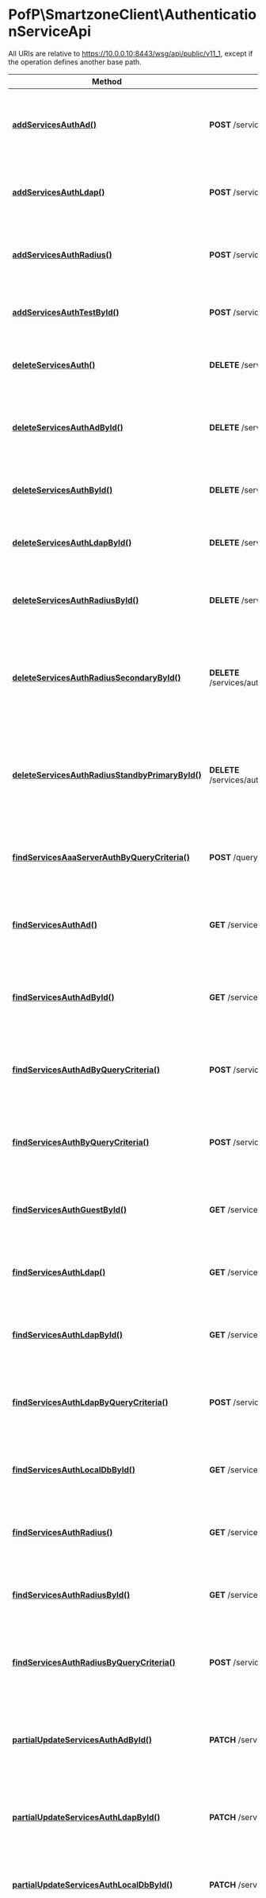 # PofP\SmartzoneClient\AuthenticationServiceApi

All URIs are relative to https://10.0.0.10:8443/wsg/api/public/v11_1, except if the operation defines another base path.

| Method | HTTP request | Description |
| ------------- | ------------- | ------------- |
| [**addServicesAuthAd()**](AuthenticationServiceApi.md#addServicesAuthAd) | **POST** /services/auth/ad | Use this API command to create a new active directory authentication service. |
| [**addServicesAuthLdap()**](AuthenticationServiceApi.md#addServicesAuthLdap) | **POST** /services/auth/ldap | Use this API command to create a new LDAP authentication service. |
| [**addServicesAuthRadius()**](AuthenticationServiceApi.md#addServicesAuthRadius) | **POST** /services/auth/radius | Use this API command to create a new RADIUS authentication service. |
| [**addServicesAuthTestById()**](AuthenticationServiceApi.md#addServicesAuthTestById) | **POST** /services/auth/test/{id} | Use this API command to test an authentication service. |
| [**deleteServicesAuth()**](AuthenticationServiceApi.md#deleteServicesAuth) | **DELETE** /services/auth | Use this API command to delete a list of authentication service. |
| [**deleteServicesAuthAdById()**](AuthenticationServiceApi.md#deleteServicesAuthAdById) | **DELETE** /services/auth/ad/{id} | Use this API command to delete an active directory authentication service. |
| [**deleteServicesAuthById()**](AuthenticationServiceApi.md#deleteServicesAuthById) | **DELETE** /services/auth/{id} | Use this API command to delete an authentication service. |
| [**deleteServicesAuthLdapById()**](AuthenticationServiceApi.md#deleteServicesAuthLdapById) | **DELETE** /services/auth/ldap/{id} | Use this API command to delete a LDAP authentication service. |
| [**deleteServicesAuthRadiusById()**](AuthenticationServiceApi.md#deleteServicesAuthRadiusById) | **DELETE** /services/auth/radius/{id} | Use this API command to delete a RADIUS authentication service. |
| [**deleteServicesAuthRadiusSecondaryById()**](AuthenticationServiceApi.md#deleteServicesAuthRadiusSecondaryById) | **DELETE** /services/auth/radius/{id}/secondary | Use this API command to disable secondary RADIUS server of a RADIUS authentication service. |
| [**deleteServicesAuthRadiusStandbyPrimaryById()**](AuthenticationServiceApi.md#deleteServicesAuthRadiusStandbyPrimaryById) | **DELETE** /services/auth/radius/{id}/standbyPrimary | Use this API command to disable Standby secondary RADIUS server of a RADIUS authentication service. |
| [**findServicesAaaServerAuthByQueryCriteria()**](AuthenticationServiceApi.md#findServicesAaaServerAuthByQueryCriteria) | **POST** /query/services/aaaServer/auth | Query Non-Proxy Authentication AAAServers with specified filters. |
| [**findServicesAuthAd()**](AuthenticationServiceApi.md#findServicesAuthAd) | **GET** /services/auth/ad | Use this API command to retrieve a list of active directory authentication services. |
| [**findServicesAuthAdById()**](AuthenticationServiceApi.md#findServicesAuthAdById) | **GET** /services/auth/ad/{id} | Use this API command to retrieve an active directory authentication service. |
| [**findServicesAuthAdByQueryCriteria()**](AuthenticationServiceApi.md#findServicesAuthAdByQueryCriteria) | **POST** /services/auth/ad/query | Use this API command to retrieve a list of AD Authentication services by query criteria. |
| [**findServicesAuthByQueryCriteria()**](AuthenticationServiceApi.md#findServicesAuthByQueryCriteria) | **POST** /services/auth/query | Use this API command to retrieve a list of Authentication services by query criteria. |
| [**findServicesAuthGuestById()**](AuthenticationServiceApi.md#findServicesAuthGuestById) | **GET** /services/auth/guest/{id} | Use this API command to retrieve a Guest authentication service. |
| [**findServicesAuthLdap()**](AuthenticationServiceApi.md#findServicesAuthLdap) | **GET** /services/auth/ldap | Use this API command to retrieve a list of LDAP authentication services. |
| [**findServicesAuthLdapById()**](AuthenticationServiceApi.md#findServicesAuthLdapById) | **GET** /services/auth/ldap/{id} | Use this API command to retrieve a LDAP authentication service. |
| [**findServicesAuthLdapByQueryCriteria()**](AuthenticationServiceApi.md#findServicesAuthLdapByQueryCriteria) | **POST** /services/auth/ldap/query | Use this API command to retrieve a list of LDAP Authentication services by query criteria. |
| [**findServicesAuthLocalDbById()**](AuthenticationServiceApi.md#findServicesAuthLocalDbById) | **GET** /services/auth/local_db/{id} | Use this API command to retrieve a LocalDB authentication service. |
| [**findServicesAuthRadius()**](AuthenticationServiceApi.md#findServicesAuthRadius) | **GET** /services/auth/radius | Use this API command to retrieve a list of RADIUS authentication services. |
| [**findServicesAuthRadiusById()**](AuthenticationServiceApi.md#findServicesAuthRadiusById) | **GET** /services/auth/radius/{id} | Use this API command to retrieve a RADIUS authentication service. |
| [**findServicesAuthRadiusByQueryCriteria()**](AuthenticationServiceApi.md#findServicesAuthRadiusByQueryCriteria) | **POST** /services/auth/radius/query | Use this API command to retrieve a list of radius Authentication services by query criteria. |
| [**partialUpdateServicesAuthAdById()**](AuthenticationServiceApi.md#partialUpdateServicesAuthAdById) | **PATCH** /services/auth/ad/{id} | Use this API command to modify the configuration of an active directory authentication service. |
| [**partialUpdateServicesAuthLdapById()**](AuthenticationServiceApi.md#partialUpdateServicesAuthLdapById) | **PATCH** /services/auth/ldap/{id} | Use this API command to modify the configuration of a LDAP authentication service. |
| [**partialUpdateServicesAuthLocalDbById()**](AuthenticationServiceApi.md#partialUpdateServicesAuthLocalDbById) | **PATCH** /services/auth/local_db/{id} | Use this API command to update LocalDB authentication service. |
| [**partialUpdateServicesAuthRadiusById()**](AuthenticationServiceApi.md#partialUpdateServicesAuthRadiusById) | **PATCH** /services/auth/radius/{id} | Use this API command to modify the configuration of a RADIUS authentication service. |
| [**updateServicesAuthRadiusById()**](AuthenticationServiceApi.md#updateServicesAuthRadiusById) | **PUT** /services/auth/radius/{id} | Use this API command to modify entire RADIUS authentication service. |


## `addServicesAuthAd()`

```php
addServicesAuthAd($service_ticket, $UNKNOWN_PARAM_NAME): object
```

Use this API command to create a new active directory authentication service.

### Example

```php
<?php
require_once(__DIR__ . '/vendor/autoload.php');



$apiInstance = new PofP\SmartzoneClient\Api\AuthenticationServiceApi(
    // If you want use custom http client, pass your client which implements `GuzzleHttp\ClientInterface`.
    // This is optional, `GuzzleHttp\Client` will be used as default.
    new GuzzleHttp\Client()
);
$service_ticket = 'service_ticket_example'; // string | Service Ticket is required in the Request URI Parameters of all API requests (except for the logon API).
$UNKNOWN_PARAM_NAME = new \PofP\SmartzoneClient\Model\null(); // 

try {
    $result = $apiInstance->addServicesAuthAd($service_ticket, $UNKNOWN_PARAM_NAME);
    print_r($result);
} catch (Exception $e) {
    echo 'Exception when calling AuthenticationServiceApi->addServicesAuthAd: ', $e->getMessage(), PHP_EOL;
}
```

### Parameters

| Name | Type | Description  | Notes |
| ------------- | ------------- | ------------- | ------------- |
| **service_ticket** | **string**| Service Ticket is required in the Request URI Parameters of all API requests (except for the logon API). | |
| **UNKNOWN_PARAM_NAME** | [****](../Model/.md)|  | |

### Return type

**object**

### Authorization

No authorization required

### HTTP request headers

- **Content-Type**: `application/json`
- **Accept**: `*/*`

[[Back to top]](#) [[Back to API list]](../../README.md#endpoints)
[[Back to Model list]](../../README.md#models)
[[Back to README]](../../README.md)

## `addServicesAuthLdap()`

```php
addServicesAuthLdap($service_ticket, $UNKNOWN_PARAM_NAME): object
```

Use this API command to create a new LDAP authentication service.

### Example

```php
<?php
require_once(__DIR__ . '/vendor/autoload.php');



$apiInstance = new PofP\SmartzoneClient\Api\AuthenticationServiceApi(
    // If you want use custom http client, pass your client which implements `GuzzleHttp\ClientInterface`.
    // This is optional, `GuzzleHttp\Client` will be used as default.
    new GuzzleHttp\Client()
);
$service_ticket = 'service_ticket_example'; // string | Service Ticket is required in the Request URI Parameters of all API requests (except for the logon API).
$UNKNOWN_PARAM_NAME = new \PofP\SmartzoneClient\Model\null(); // 

try {
    $result = $apiInstance->addServicesAuthLdap($service_ticket, $UNKNOWN_PARAM_NAME);
    print_r($result);
} catch (Exception $e) {
    echo 'Exception when calling AuthenticationServiceApi->addServicesAuthLdap: ', $e->getMessage(), PHP_EOL;
}
```

### Parameters

| Name | Type | Description  | Notes |
| ------------- | ------------- | ------------- | ------------- |
| **service_ticket** | **string**| Service Ticket is required in the Request URI Parameters of all API requests (except for the logon API). | |
| **UNKNOWN_PARAM_NAME** | [****](../Model/.md)|  | |

### Return type

**object**

### Authorization

No authorization required

### HTTP request headers

- **Content-Type**: `application/json`
- **Accept**: `*/*`

[[Back to top]](#) [[Back to API list]](../../README.md#endpoints)
[[Back to Model list]](../../README.md#models)
[[Back to README]](../../README.md)

## `addServicesAuthRadius()`

```php
addServicesAuthRadius($service_ticket, $UNKNOWN_PARAM_NAME): object
```

Use this API command to create a new RADIUS authentication service.

### Example

```php
<?php
require_once(__DIR__ . '/vendor/autoload.php');



$apiInstance = new PofP\SmartzoneClient\Api\AuthenticationServiceApi(
    // If you want use custom http client, pass your client which implements `GuzzleHttp\ClientInterface`.
    // This is optional, `GuzzleHttp\Client` will be used as default.
    new GuzzleHttp\Client()
);
$service_ticket = 'service_ticket_example'; // string | Service Ticket is required in the Request URI Parameters of all API requests (except for the logon API).
$UNKNOWN_PARAM_NAME = new \PofP\SmartzoneClient\Model\null(); // 

try {
    $result = $apiInstance->addServicesAuthRadius($service_ticket, $UNKNOWN_PARAM_NAME);
    print_r($result);
} catch (Exception $e) {
    echo 'Exception when calling AuthenticationServiceApi->addServicesAuthRadius: ', $e->getMessage(), PHP_EOL;
}
```

### Parameters

| Name | Type | Description  | Notes |
| ------------- | ------------- | ------------- | ------------- |
| **service_ticket** | **string**| Service Ticket is required in the Request URI Parameters of all API requests (except for the logon API). | |
| **UNKNOWN_PARAM_NAME** | [****](../Model/.md)|  | |

### Return type

**object**

### Authorization

No authorization required

### HTTP request headers

- **Content-Type**: `application/json`
- **Accept**: `*/*`

[[Back to top]](#) [[Back to API list]](../../README.md#endpoints)
[[Back to Model list]](../../README.md#models)
[[Back to README]](../../README.md)

## `addServicesAuthTestById()`

```php
addServicesAuthTestById($id, $service_ticket, $UNKNOWN_PARAM_NAME)
```

Use this API command to test an authentication service.

### Example

```php
<?php
require_once(__DIR__ . '/vendor/autoload.php');



$apiInstance = new PofP\SmartzoneClient\Api\AuthenticationServiceApi(
    // If you want use custom http client, pass your client which implements `GuzzleHttp\ClientInterface`.
    // This is optional, `GuzzleHttp\Client` will be used as default.
    new GuzzleHttp\Client()
);
$id = 'id_example'; // string
$service_ticket = 'service_ticket_example'; // string | Service Ticket is required in the Request URI Parameters of all API requests (except for the logon API).
$UNKNOWN_PARAM_NAME = new \PofP\SmartzoneClient\Model\null(); // 

try {
    $apiInstance->addServicesAuthTestById($id, $service_ticket, $UNKNOWN_PARAM_NAME);
} catch (Exception $e) {
    echo 'Exception when calling AuthenticationServiceApi->addServicesAuthTestById: ', $e->getMessage(), PHP_EOL;
}
```

### Parameters

| Name | Type | Description  | Notes |
| ------------- | ------------- | ------------- | ------------- |
| **id** | **string**|  | |
| **service_ticket** | **string**| Service Ticket is required in the Request URI Parameters of all API requests (except for the logon API). | |
| **UNKNOWN_PARAM_NAME** | [****](../Model/.md)|  | |

### Return type

void (empty response body)

### Authorization

No authorization required

### HTTP request headers

- **Content-Type**: `application/json`
- **Accept**: Not defined

[[Back to top]](#) [[Back to API list]](../../README.md#endpoints)
[[Back to Model list]](../../README.md#models)
[[Back to README]](../../README.md)

## `deleteServicesAuth()`

```php
deleteServicesAuth($service_ticket, $UNKNOWN_PARAM_NAME): object
```

Use this API command to delete a list of authentication service.

### Example

```php
<?php
require_once(__DIR__ . '/vendor/autoload.php');



$apiInstance = new PofP\SmartzoneClient\Api\AuthenticationServiceApi(
    // If you want use custom http client, pass your client which implements `GuzzleHttp\ClientInterface`.
    // This is optional, `GuzzleHttp\Client` will be used as default.
    new GuzzleHttp\Client()
);
$service_ticket = 'service_ticket_example'; // string | Service Ticket is required in the Request URI Parameters of all API requests (except for the logon API).
$UNKNOWN_PARAM_NAME = new \PofP\SmartzoneClient\Model\null(); // 

try {
    $result = $apiInstance->deleteServicesAuth($service_ticket, $UNKNOWN_PARAM_NAME);
    print_r($result);
} catch (Exception $e) {
    echo 'Exception when calling AuthenticationServiceApi->deleteServicesAuth: ', $e->getMessage(), PHP_EOL;
}
```

### Parameters

| Name | Type | Description  | Notes |
| ------------- | ------------- | ------------- | ------------- |
| **service_ticket** | **string**| Service Ticket is required in the Request URI Parameters of all API requests (except for the logon API). | |
| **UNKNOWN_PARAM_NAME** | [****](../Model/.md)|  | |

### Return type

**object**

### Authorization

No authorization required

### HTTP request headers

- **Content-Type**: `application/json`
- **Accept**: `*/*`

[[Back to top]](#) [[Back to API list]](../../README.md#endpoints)
[[Back to Model list]](../../README.md#models)
[[Back to README]](../../README.md)

## `deleteServicesAuthAdById()`

```php
deleteServicesAuthAdById($id, $service_ticket): object
```

Use this API command to delete an active directory authentication service.

### Example

```php
<?php
require_once(__DIR__ . '/vendor/autoload.php');



$apiInstance = new PofP\SmartzoneClient\Api\AuthenticationServiceApi(
    // If you want use custom http client, pass your client which implements `GuzzleHttp\ClientInterface`.
    // This is optional, `GuzzleHttp\Client` will be used as default.
    new GuzzleHttp\Client()
);
$id = 'id_example'; // string
$service_ticket = 'service_ticket_example'; // string | Service Ticket is required in the Request URI Parameters of all API requests (except for the logon API).

try {
    $result = $apiInstance->deleteServicesAuthAdById($id, $service_ticket);
    print_r($result);
} catch (Exception $e) {
    echo 'Exception when calling AuthenticationServiceApi->deleteServicesAuthAdById: ', $e->getMessage(), PHP_EOL;
}
```

### Parameters

| Name | Type | Description  | Notes |
| ------------- | ------------- | ------------- | ------------- |
| **id** | **string**|  | |
| **service_ticket** | **string**| Service Ticket is required in the Request URI Parameters of all API requests (except for the logon API). | |

### Return type

**object**

### Authorization

No authorization required

### HTTP request headers

- **Content-Type**: Not defined
- **Accept**: `*/*`

[[Back to top]](#) [[Back to API list]](../../README.md#endpoints)
[[Back to Model list]](../../README.md#models)
[[Back to README]](../../README.md)

## `deleteServicesAuthById()`

```php
deleteServicesAuthById($id, $service_ticket): object
```

Use this API command to delete an authentication service.

### Example

```php
<?php
require_once(__DIR__ . '/vendor/autoload.php');



$apiInstance = new PofP\SmartzoneClient\Api\AuthenticationServiceApi(
    // If you want use custom http client, pass your client which implements `GuzzleHttp\ClientInterface`.
    // This is optional, `GuzzleHttp\Client` will be used as default.
    new GuzzleHttp\Client()
);
$id = 'id_example'; // string
$service_ticket = 'service_ticket_example'; // string | Service Ticket is required in the Request URI Parameters of all API requests (except for the logon API).

try {
    $result = $apiInstance->deleteServicesAuthById($id, $service_ticket);
    print_r($result);
} catch (Exception $e) {
    echo 'Exception when calling AuthenticationServiceApi->deleteServicesAuthById: ', $e->getMessage(), PHP_EOL;
}
```

### Parameters

| Name | Type | Description  | Notes |
| ------------- | ------------- | ------------- | ------------- |
| **id** | **string**|  | |
| **service_ticket** | **string**| Service Ticket is required in the Request URI Parameters of all API requests (except for the logon API). | |

### Return type

**object**

### Authorization

No authorization required

### HTTP request headers

- **Content-Type**: Not defined
- **Accept**: `*/*`

[[Back to top]](#) [[Back to API list]](../../README.md#endpoints)
[[Back to Model list]](../../README.md#models)
[[Back to README]](../../README.md)

## `deleteServicesAuthLdapById()`

```php
deleteServicesAuthLdapById($id, $service_ticket): object
```

Use this API command to delete a LDAP authentication service.

### Example

```php
<?php
require_once(__DIR__ . '/vendor/autoload.php');



$apiInstance = new PofP\SmartzoneClient\Api\AuthenticationServiceApi(
    // If you want use custom http client, pass your client which implements `GuzzleHttp\ClientInterface`.
    // This is optional, `GuzzleHttp\Client` will be used as default.
    new GuzzleHttp\Client()
);
$id = 'id_example'; // string
$service_ticket = 'service_ticket_example'; // string | Service Ticket is required in the Request URI Parameters of all API requests (except for the logon API).

try {
    $result = $apiInstance->deleteServicesAuthLdapById($id, $service_ticket);
    print_r($result);
} catch (Exception $e) {
    echo 'Exception when calling AuthenticationServiceApi->deleteServicesAuthLdapById: ', $e->getMessage(), PHP_EOL;
}
```

### Parameters

| Name | Type | Description  | Notes |
| ------------- | ------------- | ------------- | ------------- |
| **id** | **string**|  | |
| **service_ticket** | **string**| Service Ticket is required in the Request URI Parameters of all API requests (except for the logon API). | |

### Return type

**object**

### Authorization

No authorization required

### HTTP request headers

- **Content-Type**: Not defined
- **Accept**: `*/*`

[[Back to top]](#) [[Back to API list]](../../README.md#endpoints)
[[Back to Model list]](../../README.md#models)
[[Back to README]](../../README.md)

## `deleteServicesAuthRadiusById()`

```php
deleteServicesAuthRadiusById($id, $service_ticket): object
```

Use this API command to delete a RADIUS authentication service.

### Example

```php
<?php
require_once(__DIR__ . '/vendor/autoload.php');



$apiInstance = new PofP\SmartzoneClient\Api\AuthenticationServiceApi(
    // If you want use custom http client, pass your client which implements `GuzzleHttp\ClientInterface`.
    // This is optional, `GuzzleHttp\Client` will be used as default.
    new GuzzleHttp\Client()
);
$id = 'id_example'; // string
$service_ticket = 'service_ticket_example'; // string | Service Ticket is required in the Request URI Parameters of all API requests (except for the logon API).

try {
    $result = $apiInstance->deleteServicesAuthRadiusById($id, $service_ticket);
    print_r($result);
} catch (Exception $e) {
    echo 'Exception when calling AuthenticationServiceApi->deleteServicesAuthRadiusById: ', $e->getMessage(), PHP_EOL;
}
```

### Parameters

| Name | Type | Description  | Notes |
| ------------- | ------------- | ------------- | ------------- |
| **id** | **string**|  | |
| **service_ticket** | **string**| Service Ticket is required in the Request URI Parameters of all API requests (except for the logon API). | |

### Return type

**object**

### Authorization

No authorization required

### HTTP request headers

- **Content-Type**: Not defined
- **Accept**: `*/*`

[[Back to top]](#) [[Back to API list]](../../README.md#endpoints)
[[Back to Model list]](../../README.md#models)
[[Back to README]](../../README.md)

## `deleteServicesAuthRadiusSecondaryById()`

```php
deleteServicesAuthRadiusSecondaryById($id, $service_ticket): object
```

Use this API command to disable secondary RADIUS server of a RADIUS authentication service.

### Example

```php
<?php
require_once(__DIR__ . '/vendor/autoload.php');



$apiInstance = new PofP\SmartzoneClient\Api\AuthenticationServiceApi(
    // If you want use custom http client, pass your client which implements `GuzzleHttp\ClientInterface`.
    // This is optional, `GuzzleHttp\Client` will be used as default.
    new GuzzleHttp\Client()
);
$id = 'id_example'; // string
$service_ticket = 'service_ticket_example'; // string | Service Ticket is required in the Request URI Parameters of all API requests (except for the logon API).

try {
    $result = $apiInstance->deleteServicesAuthRadiusSecondaryById($id, $service_ticket);
    print_r($result);
} catch (Exception $e) {
    echo 'Exception when calling AuthenticationServiceApi->deleteServicesAuthRadiusSecondaryById: ', $e->getMessage(), PHP_EOL;
}
```

### Parameters

| Name | Type | Description  | Notes |
| ------------- | ------------- | ------------- | ------------- |
| **id** | **string**|  | |
| **service_ticket** | **string**| Service Ticket is required in the Request URI Parameters of all API requests (except for the logon API). | |

### Return type

**object**

### Authorization

No authorization required

### HTTP request headers

- **Content-Type**: Not defined
- **Accept**: `*/*`

[[Back to top]](#) [[Back to API list]](../../README.md#endpoints)
[[Back to Model list]](../../README.md#models)
[[Back to README]](../../README.md)

## `deleteServicesAuthRadiusStandbyPrimaryById()`

```php
deleteServicesAuthRadiusStandbyPrimaryById($id, $service_ticket): object
```

Use this API command to disable Standby secondary RADIUS server of a RADIUS authentication service.

### Example

```php
<?php
require_once(__DIR__ . '/vendor/autoload.php');



$apiInstance = new PofP\SmartzoneClient\Api\AuthenticationServiceApi(
    // If you want use custom http client, pass your client which implements `GuzzleHttp\ClientInterface`.
    // This is optional, `GuzzleHttp\Client` will be used as default.
    new GuzzleHttp\Client()
);
$id = 'id_example'; // string
$service_ticket = 'service_ticket_example'; // string | Service Ticket is required in the Request URI Parameters of all API requests (except for the logon API).

try {
    $result = $apiInstance->deleteServicesAuthRadiusStandbyPrimaryById($id, $service_ticket);
    print_r($result);
} catch (Exception $e) {
    echo 'Exception when calling AuthenticationServiceApi->deleteServicesAuthRadiusStandbyPrimaryById: ', $e->getMessage(), PHP_EOL;
}
```

### Parameters

| Name | Type | Description  | Notes |
| ------------- | ------------- | ------------- | ------------- |
| **id** | **string**|  | |
| **service_ticket** | **string**| Service Ticket is required in the Request URI Parameters of all API requests (except for the logon API). | |

### Return type

**object**

### Authorization

No authorization required

### HTTP request headers

- **Content-Type**: Not defined
- **Accept**: `*/*`

[[Back to top]](#) [[Back to API list]](../../README.md#endpoints)
[[Back to Model list]](../../README.md#models)
[[Back to README]](../../README.md)

## `findServicesAaaServerAuthByQueryCriteria()`

```php
findServicesAaaServerAuthByQueryCriteria($service_ticket, $body): object
```

Query Non-Proxy Authentication AAAServers with specified filters.

### Example

```php
<?php
require_once(__DIR__ . '/vendor/autoload.php');



$apiInstance = new PofP\SmartzoneClient\Api\AuthenticationServiceApi(
    // If you want use custom http client, pass your client which implements `GuzzleHttp\ClientInterface`.
    // This is optional, `GuzzleHttp\Client` will be used as default.
    new GuzzleHttp\Client()
);
$service_ticket = 'service_ticket_example'; // string | Service Ticket is required in the Request URI Parameters of all API requests (except for the logon API).
$body = new \PofP\SmartzoneClient\Model\CommonQueryCriteriaSuperSet(); // \PofP\SmartzoneClient\Model\CommonQueryCriteriaSuperSet

try {
    $result = $apiInstance->findServicesAaaServerAuthByQueryCriteria($service_ticket, $body);
    print_r($result);
} catch (Exception $e) {
    echo 'Exception when calling AuthenticationServiceApi->findServicesAaaServerAuthByQueryCriteria: ', $e->getMessage(), PHP_EOL;
}
```

### Parameters

| Name | Type | Description  | Notes |
| ------------- | ------------- | ------------- | ------------- |
| **service_ticket** | **string**| Service Ticket is required in the Request URI Parameters of all API requests (except for the logon API). | |
| **body** | [**\PofP\SmartzoneClient\Model\CommonQueryCriteriaSuperSet**](../Model/CommonQueryCriteriaSuperSet.md)|  | |

### Return type

**object**

### Authorization

No authorization required

### HTTP request headers

- **Content-Type**: `application/json`
- **Accept**: `*/*`

[[Back to top]](#) [[Back to API list]](../../README.md#endpoints)
[[Back to Model list]](../../README.md#models)
[[Back to README]](../../README.md)

## `findServicesAuthAd()`

```php
findServicesAuthAd($service_ticket): object
```

Use this API command to retrieve a list of active directory authentication services.

### Example

```php
<?php
require_once(__DIR__ . '/vendor/autoload.php');



$apiInstance = new PofP\SmartzoneClient\Api\AuthenticationServiceApi(
    // If you want use custom http client, pass your client which implements `GuzzleHttp\ClientInterface`.
    // This is optional, `GuzzleHttp\Client` will be used as default.
    new GuzzleHttp\Client()
);
$service_ticket = 'service_ticket_example'; // string | Service Ticket is required in the Request URI Parameters of all API requests (except for the logon API).

try {
    $result = $apiInstance->findServicesAuthAd($service_ticket);
    print_r($result);
} catch (Exception $e) {
    echo 'Exception when calling AuthenticationServiceApi->findServicesAuthAd: ', $e->getMessage(), PHP_EOL;
}
```

### Parameters

| Name | Type | Description  | Notes |
| ------------- | ------------- | ------------- | ------------- |
| **service_ticket** | **string**| Service Ticket is required in the Request URI Parameters of all API requests (except for the logon API). | |

### Return type

**object**

### Authorization

No authorization required

### HTTP request headers

- **Content-Type**: Not defined
- **Accept**: `*/*`

[[Back to top]](#) [[Back to API list]](../../README.md#endpoints)
[[Back to Model list]](../../README.md#models)
[[Back to README]](../../README.md)

## `findServicesAuthAdById()`

```php
findServicesAuthAdById($id, $service_ticket): object
```

Use this API command to retrieve an active directory authentication service.

### Example

```php
<?php
require_once(__DIR__ . '/vendor/autoload.php');



$apiInstance = new PofP\SmartzoneClient\Api\AuthenticationServiceApi(
    // If you want use custom http client, pass your client which implements `GuzzleHttp\ClientInterface`.
    // This is optional, `GuzzleHttp\Client` will be used as default.
    new GuzzleHttp\Client()
);
$id = 'id_example'; // string
$service_ticket = 'service_ticket_example'; // string | Service Ticket is required in the Request URI Parameters of all API requests (except for the logon API).

try {
    $result = $apiInstance->findServicesAuthAdById($id, $service_ticket);
    print_r($result);
} catch (Exception $e) {
    echo 'Exception when calling AuthenticationServiceApi->findServicesAuthAdById: ', $e->getMessage(), PHP_EOL;
}
```

### Parameters

| Name | Type | Description  | Notes |
| ------------- | ------------- | ------------- | ------------- |
| **id** | **string**|  | |
| **service_ticket** | **string**| Service Ticket is required in the Request URI Parameters of all API requests (except for the logon API). | |

### Return type

**object**

### Authorization

No authorization required

### HTTP request headers

- **Content-Type**: Not defined
- **Accept**: `*/*`

[[Back to top]](#) [[Back to API list]](../../README.md#endpoints)
[[Back to Model list]](../../README.md#models)
[[Back to README]](../../README.md)

## `findServicesAuthAdByQueryCriteria()`

```php
findServicesAuthAdByQueryCriteria($service_ticket, $body): object
```

Use this API command to retrieve a list of AD Authentication services by query criteria.

### Example

```php
<?php
require_once(__DIR__ . '/vendor/autoload.php');



$apiInstance = new PofP\SmartzoneClient\Api\AuthenticationServiceApi(
    // If you want use custom http client, pass your client which implements `GuzzleHttp\ClientInterface`.
    // This is optional, `GuzzleHttp\Client` will be used as default.
    new GuzzleHttp\Client()
);
$service_ticket = 'service_ticket_example'; // string | Service Ticket is required in the Request URI Parameters of all API requests (except for the logon API).
$body = new \PofP\SmartzoneClient\Model\CommonQueryCriteriaSuperSet(); // \PofP\SmartzoneClient\Model\CommonQueryCriteriaSuperSet

try {
    $result = $apiInstance->findServicesAuthAdByQueryCriteria($service_ticket, $body);
    print_r($result);
} catch (Exception $e) {
    echo 'Exception when calling AuthenticationServiceApi->findServicesAuthAdByQueryCriteria: ', $e->getMessage(), PHP_EOL;
}
```

### Parameters

| Name | Type | Description  | Notes |
| ------------- | ------------- | ------------- | ------------- |
| **service_ticket** | **string**| Service Ticket is required in the Request URI Parameters of all API requests (except for the logon API). | |
| **body** | [**\PofP\SmartzoneClient\Model\CommonQueryCriteriaSuperSet**](../Model/CommonQueryCriteriaSuperSet.md)|  | |

### Return type

**object**

### Authorization

No authorization required

### HTTP request headers

- **Content-Type**: `application/json`
- **Accept**: `*/*`

[[Back to top]](#) [[Back to API list]](../../README.md#endpoints)
[[Back to Model list]](../../README.md#models)
[[Back to README]](../../README.md)

## `findServicesAuthByQueryCriteria()`

```php
findServicesAuthByQueryCriteria($service_ticket, $body): object
```

Use this API command to retrieve a list of Authentication services by query criteria.

### Example

```php
<?php
require_once(__DIR__ . '/vendor/autoload.php');



$apiInstance = new PofP\SmartzoneClient\Api\AuthenticationServiceApi(
    // If you want use custom http client, pass your client which implements `GuzzleHttp\ClientInterface`.
    // This is optional, `GuzzleHttp\Client` will be used as default.
    new GuzzleHttp\Client()
);
$service_ticket = 'service_ticket_example'; // string | Service Ticket is required in the Request URI Parameters of all API requests (except for the logon API).
$body = new \PofP\SmartzoneClient\Model\CommonQueryCriteriaSuperSet(); // \PofP\SmartzoneClient\Model\CommonQueryCriteriaSuperSet

try {
    $result = $apiInstance->findServicesAuthByQueryCriteria($service_ticket, $body);
    print_r($result);
} catch (Exception $e) {
    echo 'Exception when calling AuthenticationServiceApi->findServicesAuthByQueryCriteria: ', $e->getMessage(), PHP_EOL;
}
```

### Parameters

| Name | Type | Description  | Notes |
| ------------- | ------------- | ------------- | ------------- |
| **service_ticket** | **string**| Service Ticket is required in the Request URI Parameters of all API requests (except for the logon API). | |
| **body** | [**\PofP\SmartzoneClient\Model\CommonQueryCriteriaSuperSet**](../Model/CommonQueryCriteriaSuperSet.md)|  | |

### Return type

**object**

### Authorization

No authorization required

### HTTP request headers

- **Content-Type**: `application/json`
- **Accept**: `*/*`

[[Back to top]](#) [[Back to API list]](../../README.md#endpoints)
[[Back to Model list]](../../README.md#models)
[[Back to README]](../../README.md)

## `findServicesAuthGuestById()`

```php
findServicesAuthGuestById($id, $service_ticket): object
```

Use this API command to retrieve a Guest authentication service.

### Example

```php
<?php
require_once(__DIR__ . '/vendor/autoload.php');



$apiInstance = new PofP\SmartzoneClient\Api\AuthenticationServiceApi(
    // If you want use custom http client, pass your client which implements `GuzzleHttp\ClientInterface`.
    // This is optional, `GuzzleHttp\Client` will be used as default.
    new GuzzleHttp\Client()
);
$id = 'id_example'; // string
$service_ticket = 'service_ticket_example'; // string | Service Ticket is required in the Request URI Parameters of all API requests (except for the logon API).

try {
    $result = $apiInstance->findServicesAuthGuestById($id, $service_ticket);
    print_r($result);
} catch (Exception $e) {
    echo 'Exception when calling AuthenticationServiceApi->findServicesAuthGuestById: ', $e->getMessage(), PHP_EOL;
}
```

### Parameters

| Name | Type | Description  | Notes |
| ------------- | ------------- | ------------- | ------------- |
| **id** | **string**|  | |
| **service_ticket** | **string**| Service Ticket is required in the Request URI Parameters of all API requests (except for the logon API). | |

### Return type

**object**

### Authorization

No authorization required

### HTTP request headers

- **Content-Type**: Not defined
- **Accept**: `*/*`

[[Back to top]](#) [[Back to API list]](../../README.md#endpoints)
[[Back to Model list]](../../README.md#models)
[[Back to README]](../../README.md)

## `findServicesAuthLdap()`

```php
findServicesAuthLdap($service_ticket): object
```

Use this API command to retrieve a list of LDAP authentication services.

### Example

```php
<?php
require_once(__DIR__ . '/vendor/autoload.php');



$apiInstance = new PofP\SmartzoneClient\Api\AuthenticationServiceApi(
    // If you want use custom http client, pass your client which implements `GuzzleHttp\ClientInterface`.
    // This is optional, `GuzzleHttp\Client` will be used as default.
    new GuzzleHttp\Client()
);
$service_ticket = 'service_ticket_example'; // string | Service Ticket is required in the Request URI Parameters of all API requests (except for the logon API).

try {
    $result = $apiInstance->findServicesAuthLdap($service_ticket);
    print_r($result);
} catch (Exception $e) {
    echo 'Exception when calling AuthenticationServiceApi->findServicesAuthLdap: ', $e->getMessage(), PHP_EOL;
}
```

### Parameters

| Name | Type | Description  | Notes |
| ------------- | ------------- | ------------- | ------------- |
| **service_ticket** | **string**| Service Ticket is required in the Request URI Parameters of all API requests (except for the logon API). | |

### Return type

**object**

### Authorization

No authorization required

### HTTP request headers

- **Content-Type**: Not defined
- **Accept**: `*/*`

[[Back to top]](#) [[Back to API list]](../../README.md#endpoints)
[[Back to Model list]](../../README.md#models)
[[Back to README]](../../README.md)

## `findServicesAuthLdapById()`

```php
findServicesAuthLdapById($id, $service_ticket): object
```

Use this API command to retrieve a LDAP authentication service.

### Example

```php
<?php
require_once(__DIR__ . '/vendor/autoload.php');



$apiInstance = new PofP\SmartzoneClient\Api\AuthenticationServiceApi(
    // If you want use custom http client, pass your client which implements `GuzzleHttp\ClientInterface`.
    // This is optional, `GuzzleHttp\Client` will be used as default.
    new GuzzleHttp\Client()
);
$id = 'id_example'; // string
$service_ticket = 'service_ticket_example'; // string | Service Ticket is required in the Request URI Parameters of all API requests (except for the logon API).

try {
    $result = $apiInstance->findServicesAuthLdapById($id, $service_ticket);
    print_r($result);
} catch (Exception $e) {
    echo 'Exception when calling AuthenticationServiceApi->findServicesAuthLdapById: ', $e->getMessage(), PHP_EOL;
}
```

### Parameters

| Name | Type | Description  | Notes |
| ------------- | ------------- | ------------- | ------------- |
| **id** | **string**|  | |
| **service_ticket** | **string**| Service Ticket is required in the Request URI Parameters of all API requests (except for the logon API). | |

### Return type

**object**

### Authorization

No authorization required

### HTTP request headers

- **Content-Type**: Not defined
- **Accept**: `*/*`

[[Back to top]](#) [[Back to API list]](../../README.md#endpoints)
[[Back to Model list]](../../README.md#models)
[[Back to README]](../../README.md)

## `findServicesAuthLdapByQueryCriteria()`

```php
findServicesAuthLdapByQueryCriteria($service_ticket, $body): object
```

Use this API command to retrieve a list of LDAP Authentication services by query criteria.

### Example

```php
<?php
require_once(__DIR__ . '/vendor/autoload.php');



$apiInstance = new PofP\SmartzoneClient\Api\AuthenticationServiceApi(
    // If you want use custom http client, pass your client which implements `GuzzleHttp\ClientInterface`.
    // This is optional, `GuzzleHttp\Client` will be used as default.
    new GuzzleHttp\Client()
);
$service_ticket = 'service_ticket_example'; // string | Service Ticket is required in the Request URI Parameters of all API requests (except for the logon API).
$body = new \PofP\SmartzoneClient\Model\CommonQueryCriteriaSuperSet(); // \PofP\SmartzoneClient\Model\CommonQueryCriteriaSuperSet

try {
    $result = $apiInstance->findServicesAuthLdapByQueryCriteria($service_ticket, $body);
    print_r($result);
} catch (Exception $e) {
    echo 'Exception when calling AuthenticationServiceApi->findServicesAuthLdapByQueryCriteria: ', $e->getMessage(), PHP_EOL;
}
```

### Parameters

| Name | Type | Description  | Notes |
| ------------- | ------------- | ------------- | ------------- |
| **service_ticket** | **string**| Service Ticket is required in the Request URI Parameters of all API requests (except for the logon API). | |
| **body** | [**\PofP\SmartzoneClient\Model\CommonQueryCriteriaSuperSet**](../Model/CommonQueryCriteriaSuperSet.md)|  | |

### Return type

**object**

### Authorization

No authorization required

### HTTP request headers

- **Content-Type**: `application/json`
- **Accept**: `*/*`

[[Back to top]](#) [[Back to API list]](../../README.md#endpoints)
[[Back to Model list]](../../README.md#models)
[[Back to README]](../../README.md)

## `findServicesAuthLocalDbById()`

```php
findServicesAuthLocalDbById($id, $service_ticket): object
```

Use this API command to retrieve a LocalDB authentication service.

### Example

```php
<?php
require_once(__DIR__ . '/vendor/autoload.php');



$apiInstance = new PofP\SmartzoneClient\Api\AuthenticationServiceApi(
    // If you want use custom http client, pass your client which implements `GuzzleHttp\ClientInterface`.
    // This is optional, `GuzzleHttp\Client` will be used as default.
    new GuzzleHttp\Client()
);
$id = 'id_example'; // string
$service_ticket = 'service_ticket_example'; // string | Service Ticket is required in the Request URI Parameters of all API requests (except for the logon API).

try {
    $result = $apiInstance->findServicesAuthLocalDbById($id, $service_ticket);
    print_r($result);
} catch (Exception $e) {
    echo 'Exception when calling AuthenticationServiceApi->findServicesAuthLocalDbById: ', $e->getMessage(), PHP_EOL;
}
```

### Parameters

| Name | Type | Description  | Notes |
| ------------- | ------------- | ------------- | ------------- |
| **id** | **string**|  | |
| **service_ticket** | **string**| Service Ticket is required in the Request URI Parameters of all API requests (except for the logon API). | |

### Return type

**object**

### Authorization

No authorization required

### HTTP request headers

- **Content-Type**: Not defined
- **Accept**: `*/*`

[[Back to top]](#) [[Back to API list]](../../README.md#endpoints)
[[Back to Model list]](../../README.md#models)
[[Back to README]](../../README.md)

## `findServicesAuthRadius()`

```php
findServicesAuthRadius($service_ticket): object
```

Use this API command to retrieve a list of RADIUS authentication services.

### Example

```php
<?php
require_once(__DIR__ . '/vendor/autoload.php');



$apiInstance = new PofP\SmartzoneClient\Api\AuthenticationServiceApi(
    // If you want use custom http client, pass your client which implements `GuzzleHttp\ClientInterface`.
    // This is optional, `GuzzleHttp\Client` will be used as default.
    new GuzzleHttp\Client()
);
$service_ticket = 'service_ticket_example'; // string | Service Ticket is required in the Request URI Parameters of all API requests (except for the logon API).

try {
    $result = $apiInstance->findServicesAuthRadius($service_ticket);
    print_r($result);
} catch (Exception $e) {
    echo 'Exception when calling AuthenticationServiceApi->findServicesAuthRadius: ', $e->getMessage(), PHP_EOL;
}
```

### Parameters

| Name | Type | Description  | Notes |
| ------------- | ------------- | ------------- | ------------- |
| **service_ticket** | **string**| Service Ticket is required in the Request URI Parameters of all API requests (except for the logon API). | |

### Return type

**object**

### Authorization

No authorization required

### HTTP request headers

- **Content-Type**: Not defined
- **Accept**: `*/*`

[[Back to top]](#) [[Back to API list]](../../README.md#endpoints)
[[Back to Model list]](../../README.md#models)
[[Back to README]](../../README.md)

## `findServicesAuthRadiusById()`

```php
findServicesAuthRadiusById($id, $service_ticket): object
```

Use this API command to retrieve a RADIUS authentication service.

### Example

```php
<?php
require_once(__DIR__ . '/vendor/autoload.php');



$apiInstance = new PofP\SmartzoneClient\Api\AuthenticationServiceApi(
    // If you want use custom http client, pass your client which implements `GuzzleHttp\ClientInterface`.
    // This is optional, `GuzzleHttp\Client` will be used as default.
    new GuzzleHttp\Client()
);
$id = 'id_example'; // string
$service_ticket = 'service_ticket_example'; // string | Service Ticket is required in the Request URI Parameters of all API requests (except for the logon API).

try {
    $result = $apiInstance->findServicesAuthRadiusById($id, $service_ticket);
    print_r($result);
} catch (Exception $e) {
    echo 'Exception when calling AuthenticationServiceApi->findServicesAuthRadiusById: ', $e->getMessage(), PHP_EOL;
}
```

### Parameters

| Name | Type | Description  | Notes |
| ------------- | ------------- | ------------- | ------------- |
| **id** | **string**|  | |
| **service_ticket** | **string**| Service Ticket is required in the Request URI Parameters of all API requests (except for the logon API). | |

### Return type

**object**

### Authorization

No authorization required

### HTTP request headers

- **Content-Type**: Not defined
- **Accept**: `*/*`

[[Back to top]](#) [[Back to API list]](../../README.md#endpoints)
[[Back to Model list]](../../README.md#models)
[[Back to README]](../../README.md)

## `findServicesAuthRadiusByQueryCriteria()`

```php
findServicesAuthRadiusByQueryCriteria($service_ticket, $body): object
```

Use this API command to retrieve a list of radius Authentication services by query criteria.

### Example

```php
<?php
require_once(__DIR__ . '/vendor/autoload.php');



$apiInstance = new PofP\SmartzoneClient\Api\AuthenticationServiceApi(
    // If you want use custom http client, pass your client which implements `GuzzleHttp\ClientInterface`.
    // This is optional, `GuzzleHttp\Client` will be used as default.
    new GuzzleHttp\Client()
);
$service_ticket = 'service_ticket_example'; // string | Service Ticket is required in the Request URI Parameters of all API requests (except for the logon API).
$body = new \PofP\SmartzoneClient\Model\CommonQueryCriteriaSuperSet(); // \PofP\SmartzoneClient\Model\CommonQueryCriteriaSuperSet

try {
    $result = $apiInstance->findServicesAuthRadiusByQueryCriteria($service_ticket, $body);
    print_r($result);
} catch (Exception $e) {
    echo 'Exception when calling AuthenticationServiceApi->findServicesAuthRadiusByQueryCriteria: ', $e->getMessage(), PHP_EOL;
}
```

### Parameters

| Name | Type | Description  | Notes |
| ------------- | ------------- | ------------- | ------------- |
| **service_ticket** | **string**| Service Ticket is required in the Request URI Parameters of all API requests (except for the logon API). | |
| **body** | [**\PofP\SmartzoneClient\Model\CommonQueryCriteriaSuperSet**](../Model/CommonQueryCriteriaSuperSet.md)|  | |

### Return type

**object**

### Authorization

No authorization required

### HTTP request headers

- **Content-Type**: `application/json`
- **Accept**: `*/*`

[[Back to top]](#) [[Back to API list]](../../README.md#endpoints)
[[Back to Model list]](../../README.md#models)
[[Back to README]](../../README.md)

## `partialUpdateServicesAuthAdById()`

```php
partialUpdateServicesAuthAdById($id, $service_ticket, $UNKNOWN_PARAM_NAME): object
```

Use this API command to modify the configuration of an active directory authentication service.

### Example

```php
<?php
require_once(__DIR__ . '/vendor/autoload.php');



$apiInstance = new PofP\SmartzoneClient\Api\AuthenticationServiceApi(
    // If you want use custom http client, pass your client which implements `GuzzleHttp\ClientInterface`.
    // This is optional, `GuzzleHttp\Client` will be used as default.
    new GuzzleHttp\Client()
);
$id = 'id_example'; // string
$service_ticket = 'service_ticket_example'; // string | Service Ticket is required in the Request URI Parameters of all API requests (except for the logon API).
$UNKNOWN_PARAM_NAME = new \PofP\SmartzoneClient\Model\null(); // 

try {
    $result = $apiInstance->partialUpdateServicesAuthAdById($id, $service_ticket, $UNKNOWN_PARAM_NAME);
    print_r($result);
} catch (Exception $e) {
    echo 'Exception when calling AuthenticationServiceApi->partialUpdateServicesAuthAdById: ', $e->getMessage(), PHP_EOL;
}
```

### Parameters

| Name | Type | Description  | Notes |
| ------------- | ------------- | ------------- | ------------- |
| **id** | **string**|  | |
| **service_ticket** | **string**| Service Ticket is required in the Request URI Parameters of all API requests (except for the logon API). | |
| **UNKNOWN_PARAM_NAME** | [****](../Model/.md)|  | |

### Return type

**object**

### Authorization

No authorization required

### HTTP request headers

- **Content-Type**: `application/json`
- **Accept**: `*/*`

[[Back to top]](#) [[Back to API list]](../../README.md#endpoints)
[[Back to Model list]](../../README.md#models)
[[Back to README]](../../README.md)

## `partialUpdateServicesAuthLdapById()`

```php
partialUpdateServicesAuthLdapById($id, $service_ticket, $UNKNOWN_PARAM_NAME): object
```

Use this API command to modify the configuration of a LDAP authentication service.

### Example

```php
<?php
require_once(__DIR__ . '/vendor/autoload.php');



$apiInstance = new PofP\SmartzoneClient\Api\AuthenticationServiceApi(
    // If you want use custom http client, pass your client which implements `GuzzleHttp\ClientInterface`.
    // This is optional, `GuzzleHttp\Client` will be used as default.
    new GuzzleHttp\Client()
);
$id = 'id_example'; // string
$service_ticket = 'service_ticket_example'; // string | Service Ticket is required in the Request URI Parameters of all API requests (except for the logon API).
$UNKNOWN_PARAM_NAME = new \PofP\SmartzoneClient\Model\null(); // 

try {
    $result = $apiInstance->partialUpdateServicesAuthLdapById($id, $service_ticket, $UNKNOWN_PARAM_NAME);
    print_r($result);
} catch (Exception $e) {
    echo 'Exception when calling AuthenticationServiceApi->partialUpdateServicesAuthLdapById: ', $e->getMessage(), PHP_EOL;
}
```

### Parameters

| Name | Type | Description  | Notes |
| ------------- | ------------- | ------------- | ------------- |
| **id** | **string**|  | |
| **service_ticket** | **string**| Service Ticket is required in the Request URI Parameters of all API requests (except for the logon API). | |
| **UNKNOWN_PARAM_NAME** | [****](../Model/.md)|  | |

### Return type

**object**

### Authorization

No authorization required

### HTTP request headers

- **Content-Type**: `application/json`
- **Accept**: `*/*`

[[Back to top]](#) [[Back to API list]](../../README.md#endpoints)
[[Back to Model list]](../../README.md#models)
[[Back to README]](../../README.md)

## `partialUpdateServicesAuthLocalDbById()`

```php
partialUpdateServicesAuthLocalDbById($id, $service_ticket, $UNKNOWN_PARAM_NAME): object
```

Use this API command to update LocalDB authentication service.

### Example

```php
<?php
require_once(__DIR__ . '/vendor/autoload.php');



$apiInstance = new PofP\SmartzoneClient\Api\AuthenticationServiceApi(
    // If you want use custom http client, pass your client which implements `GuzzleHttp\ClientInterface`.
    // This is optional, `GuzzleHttp\Client` will be used as default.
    new GuzzleHttp\Client()
);
$id = 'id_example'; // string
$service_ticket = 'service_ticket_example'; // string | Service Ticket is required in the Request URI Parameters of all API requests (except for the logon API).
$UNKNOWN_PARAM_NAME = new \PofP\SmartzoneClient\Model\null(); // 

try {
    $result = $apiInstance->partialUpdateServicesAuthLocalDbById($id, $service_ticket, $UNKNOWN_PARAM_NAME);
    print_r($result);
} catch (Exception $e) {
    echo 'Exception when calling AuthenticationServiceApi->partialUpdateServicesAuthLocalDbById: ', $e->getMessage(), PHP_EOL;
}
```

### Parameters

| Name | Type | Description  | Notes |
| ------------- | ------------- | ------------- | ------------- |
| **id** | **string**|  | |
| **service_ticket** | **string**| Service Ticket is required in the Request URI Parameters of all API requests (except for the logon API). | |
| **UNKNOWN_PARAM_NAME** | [****](../Model/.md)|  | |

### Return type

**object**

### Authorization

No authorization required

### HTTP request headers

- **Content-Type**: `application/json`
- **Accept**: `*/*`

[[Back to top]](#) [[Back to API list]](../../README.md#endpoints)
[[Back to Model list]](../../README.md#models)
[[Back to README]](../../README.md)

## `partialUpdateServicesAuthRadiusById()`

```php
partialUpdateServicesAuthRadiusById($id, $service_ticket, $UNKNOWN_PARAM_NAME): object
```

Use this API command to modify the configuration of a RADIUS authentication service.

### Example

```php
<?php
require_once(__DIR__ . '/vendor/autoload.php');



$apiInstance = new PofP\SmartzoneClient\Api\AuthenticationServiceApi(
    // If you want use custom http client, pass your client which implements `GuzzleHttp\ClientInterface`.
    // This is optional, `GuzzleHttp\Client` will be used as default.
    new GuzzleHttp\Client()
);
$id = 'id_example'; // string
$service_ticket = 'service_ticket_example'; // string | Service Ticket is required in the Request URI Parameters of all API requests (except for the logon API).
$UNKNOWN_PARAM_NAME = new \PofP\SmartzoneClient\Model\null(); // 

try {
    $result = $apiInstance->partialUpdateServicesAuthRadiusById($id, $service_ticket, $UNKNOWN_PARAM_NAME);
    print_r($result);
} catch (Exception $e) {
    echo 'Exception when calling AuthenticationServiceApi->partialUpdateServicesAuthRadiusById: ', $e->getMessage(), PHP_EOL;
}
```

### Parameters

| Name | Type | Description  | Notes |
| ------------- | ------------- | ------------- | ------------- |
| **id** | **string**|  | |
| **service_ticket** | **string**| Service Ticket is required in the Request URI Parameters of all API requests (except for the logon API). | |
| **UNKNOWN_PARAM_NAME** | [****](../Model/.md)|  | |

### Return type

**object**

### Authorization

No authorization required

### HTTP request headers

- **Content-Type**: `application/json`
- **Accept**: `*/*`

[[Back to top]](#) [[Back to API list]](../../README.md#endpoints)
[[Back to Model list]](../../README.md#models)
[[Back to README]](../../README.md)

## `updateServicesAuthRadiusById()`

```php
updateServicesAuthRadiusById($id, $service_ticket, $UNKNOWN_PARAM_NAME): object
```

Use this API command to modify entire RADIUS authentication service.

### Example

```php
<?php
require_once(__DIR__ . '/vendor/autoload.php');



$apiInstance = new PofP\SmartzoneClient\Api\AuthenticationServiceApi(
    // If you want use custom http client, pass your client which implements `GuzzleHttp\ClientInterface`.
    // This is optional, `GuzzleHttp\Client` will be used as default.
    new GuzzleHttp\Client()
);
$id = 'id_example'; // string
$service_ticket = 'service_ticket_example'; // string | Service Ticket is required in the Request URI Parameters of all API requests (except for the logon API).
$UNKNOWN_PARAM_NAME = new \PofP\SmartzoneClient\Model\null(); // 

try {
    $result = $apiInstance->updateServicesAuthRadiusById($id, $service_ticket, $UNKNOWN_PARAM_NAME);
    print_r($result);
} catch (Exception $e) {
    echo 'Exception when calling AuthenticationServiceApi->updateServicesAuthRadiusById: ', $e->getMessage(), PHP_EOL;
}
```

### Parameters

| Name | Type | Description  | Notes |
| ------------- | ------------- | ------------- | ------------- |
| **id** | **string**|  | |
| **service_ticket** | **string**| Service Ticket is required in the Request URI Parameters of all API requests (except for the logon API). | |
| **UNKNOWN_PARAM_NAME** | [****](../Model/.md)|  | |

### Return type

**object**

### Authorization

No authorization required

### HTTP request headers

- **Content-Type**: `application/json`
- **Accept**: `*/*`

[[Back to top]](#) [[Back to API list]](../../README.md#endpoints)
[[Back to Model list]](../../README.md#models)
[[Back to README]](../../README.md)
